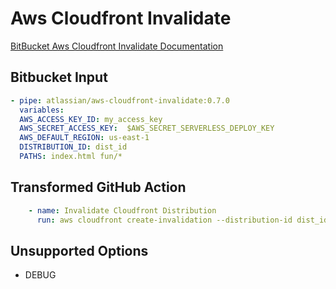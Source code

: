 # Aws Cloudfront Invalidate

[BitBucket Aws Cloudfront Invalidate Documentation](https://bitbucket.org/atlassian/aws-cloudfront-invalidate)

## Bitbucket Input

```yaml
- pipe: atlassian/aws-cloudfront-invalidate:0.7.0
  variables:
  AWS_ACCESS_KEY_ID: my_access_key
  AWS_SECRET_ACCESS_KEY:  $AWS_SECRET_SERVERLESS_DEPLOY_KEY
  AWS_DEFAULT_REGION: us-east-1
  DISTRIBUTION_ID: dist_id
  PATHS: index.html fun/*
```

## Transformed GitHub Action
```yaml
    - name: Invalidate Cloudfront Distribution
      run: aws cloudfront create-invalidation --distribution-id dist_id --paths index.html "fun/*"
```

## Unsupported Options
- DEBUG
